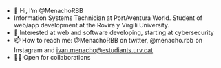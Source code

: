 - 👋 Hi, I’m @MenachoRBB
- Information Systems Technician at PortAventura World. Student of web/app development at the Rovira y Virgili University.
- 👀 Interested at web and software developing, starting at cybersecurity
- 📫 How to reach me: @MenachoRBB on twitter, @menacho.rbb on Instagram and ivan.menacho@estudiants.urv.cat
- 🙋‍♂️ Open for collaborations

<!---
MenachoRBB/MenachoRBB is a ✨ special ✨ repository because its `README.md` (this file) appears on your GitHub profile.
You can click the Preview link to take a look at your changes.
--->
